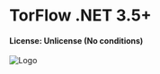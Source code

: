 # TorFlow .NET 3.5+
#### License: Unlicense (No conditions)
![Logo](https://i.postimg.cc/rF97SXpt/Untitled.png)
